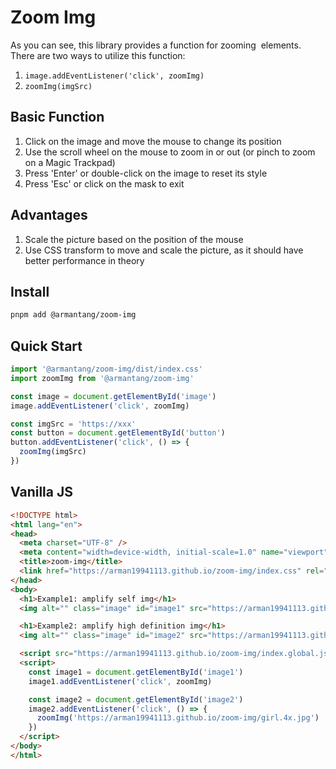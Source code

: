 # Zoom Img

As you can see, this library provides a function for zooming <img> elements. There are two ways to utilize this function:

1. `image.addEventListener('click', zoomImg)`
2. `zoomImg(imgSrc)`

## Basic Function

1. Click on the image and move the mouse to change its position
2. Use the scroll wheel on the mouse to zoom in or out (or pinch to zoom on a Magic Trackpad)
3. Press 'Enter' or double-click on the image to reset its style
4. Press 'Esc' or click on the mask to exit

## Advantages

1. Scale the picture based on the position of the mouse
2. Use CSS transform to move and scale the picture, as it should have better performance in theory

## Install

```bash
pnpm add @armantang/zoom-img
```

## Quick Start

```javascript
import '@armantang/zoom-img/dist/index.css'
import zoomImg from '@armantang/zoom-img'

const image = document.getElementById('image')
image.addEventListener('click', zoomImg)

const imgSrc = 'https://xxx'
const button = document.getElementById('button')
button.addEventListener('click', () => {
  zoomImg(imgSrc)
})
```

## Vanilla JS

```html
<!DOCTYPE html>
<html lang="en">
<head>
  <meta charset="UTF-8" />
  <meta content="width=device-width, initial-scale=1.0" name="viewport" />
  <title>zoom-img</title>
  <link href="https://arman19941113.github.io/zoom-img/index.css" rel="stylesheet">
</head>
<body>
  <h1>Example1: amplify self img</h1>
  <img alt="" class="image" id="image1" src="https://arman19941113.github.io/zoom-img/girl.2x.jpg" width="400" />

  <h1>Example2: amplify high definition img</h1>
  <img alt="" class="image" id="image2" src="https://arman19941113.github.io/zoom-img/girl.1x.jpg" width="400" />

  <script src="https://arman19941113.github.io/zoom-img/index.global.js"></script>
  <script>
    const image1 = document.getElementById('image1')
    image1.addEventListener('click', zoomImg)

    const image2 = document.getElementById('image2')
    image2.addEventListener('click', () => {
      zoomImg('https://arman19941113.github.io/zoom-img/girl.4x.jpg')
    })
  </script>
</body>
</html>
```
